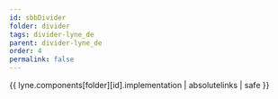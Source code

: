 ```yaml
---
id: sbbDivider
folder: divider
tags: divider-lyne_de
parent: divider-lyne_de
order: 4
permalink: false  
---
```

{{ lyne.components[folder][id].implementation | absolutelinks | safe }}


